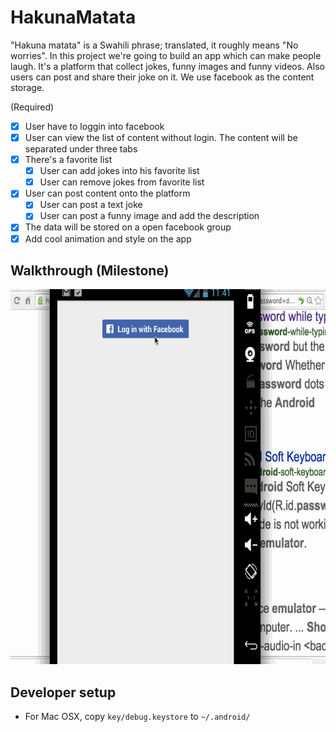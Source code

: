# HakunaMatata

"Hakuna matata" is a Swahili phrase; translated, it roughly means "No worries".  In this project we're going to build an app which can make people laugh. It's a platform that collect jokes, funny images and funny videos. Also users can post and share their joke on it. We use facebook as the content storage.

(Required)
* [x] User have to loggin into facebook
* [x] User can view the list of content without login. The content will be separated under three tabs
* [x] There's a favorite list
  * [x] User can add jokes into his favorite list
  * [x] User can remove jokes from favorite list
* [x] User can post content onto the platform
  * [x] User can post a text joke
  * [x] User can post a funny image and add the description
* [x] The data will be stored on a open facebook group
* [x] Add cool animation and style on the app

## Walkthrough (Milestone)
<img src='finaldemo.gif' title='finaldemo.gif' width='550px'  height='600px'  alt=''/>

## Developer setup
* For Mac OSX, copy `key/debug.keystore` to `~/.android/`
